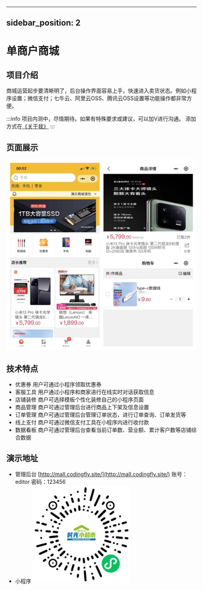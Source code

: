 <!--
 * @Author: codingfly
 * @Description: 
 * @Date: 2022-11-21 07:12:16
 * @LastEditTime: 2023-02-11 00:36:14
 * @FilePath: \my-website\src\pages\single_mall.md
-->
---
sidebar_position: 2
---
# 单商户商城

## 项目介绍
商城运营起步要清晰明了，后台操作界面容易上手，快速进入卖货状态。例如小程序设置；微信支付；七牛云、阿里云OSS、腾讯云OSS设置等功能操作都非常方便。

:::info
项目内测中，尽情期待。如果有特殊要求或建议，可以加V进行沟通。
添加方式在[《关于我》](about)
:::

## 页面展示
![An image from the static](/img/mall.jpg)

## 技术特点
* 优惠券 用户可通过小程序领取优惠券
* 客服工具 用户通过小程序和商家进行在线实时对话获取信息
* 店铺装修 商户可选择模板个性化装修自己的小程序页面
* 商品管理 商户可通过管理后台进行商品上下架及信息设置
* 订单管理 商户可通过管理后台管理订单状态，进行订单查询、订单发货等
* 线上支付 商户可通过微信支付工具在小程序内进行收付款
* 数据看板 商户可通过管理后台查看当前订单数、营业额、累计客户数等店铺综合数据
## 演示地址
* 管理后台  [http://mall.codingfly.site/](http://mall.codingfly.site/) 
    账号：editor 密码：123456
* 小程序 ![An image from the static](/img/shiguangxiaochaoshi.jpg)


